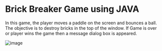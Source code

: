# Brick Breaker Game using JAVA

In this game, the player moves a paddle on the screen and bounces a ball. The objective is to destroy bricks in the top of the window. If Game is over or player wins the game then a message dialog box is appeared.





![image](https://user-images.githubusercontent.com/64889330/174844346-c46980ce-ca8a-44f3-9a62-81e2349ccbff.png)
